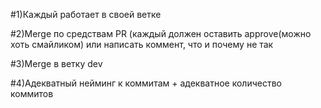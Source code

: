 #1)Каждый работает в своей ветке


#2)Merge по средствам PR (каждый должен оставить approve(можно хоть смайликом) или написать коммент, что и почему не так


#3)Merge в ветку dev


#4)Адекватный нейминг к коммитам + адекватное количество коммитов 
